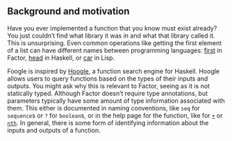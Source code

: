 ## Background and motivation

Have you ever implemented a function that you know must exist already? You just couldn’t find what library it was in and what that library called it. This is unsurprising. Even common operations like getting the first element of a list can have different names between programming languages: [first](https://docs.factorcode.org/content/word-first,sequences.html) in Factor, [head](https://hackage.haskell.org/package/base-4.12.0.0/docs/Data-List.html#v:head) in Haskell, or [car](https://www.gnu.org/software/emacs/manual/html_node/eintr/car-_0026-cdr.html) in Lisp.

Foogle is inspired by [Hoogle](https://hoogle.haskell.org/), a function search engine for Haskell. Hoogle allows users to query functions based on the types of their inputs and outputs. You might ask why this is relevant to Factor, seeing as it is not statically typed. Although Factor doesn’t require type annotations, but parameters typically have some amount of type information associated with them. This either is documented in naming conventions, like `seq` for `sequence`s or `?` for `boolean`s, or in the help page for the function, like for [`+`](https://docs.factorcode.org/content/word-+,math.html) or [`nth`](https://docs.factorcode.org/content/word-nth%2Csequences.html). In general, there is some form of identifying information about the inputs and outputs of a function.
